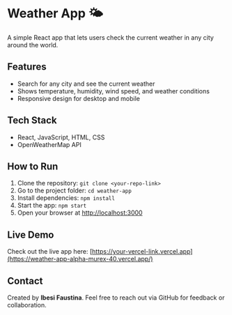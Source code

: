 # Weather App 🌤️

A simple React app that lets users check the current weather in any city around the world.

## Features
- Search for any city and see the current weather
- Shows temperature, humidity, wind speed, and weather conditions
- Responsive design for desktop and mobile

## Tech Stack
- React, JavaScript, HTML, CSS
- OpenWeatherMap API

## How to Run
1. Clone the repository: `git clone <your-repo-link>`
2. Go to the project folder: `cd weather-app`
3. Install dependencies: `npm install`
4. Start the app: `npm start`
5. Open your browser at [http://localhost:3000](http://localhost:3000)

## Live Demo
Check out the live app here: [https://your-vercel-link.vercel.app](https://weather-app-alpha-murex-40.vercel.app/)

## Contact
Created by **Ibesi Faustina**. Feel free to reach out via GitHub for feedback or collaboration.
